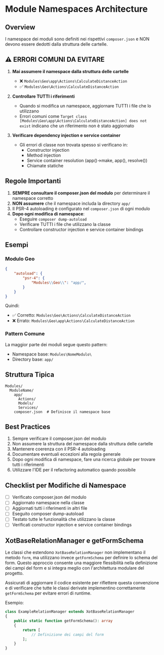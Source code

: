 # Module Namespaces Architecture

## Overview
I namespace dei moduli sono definiti nei rispettivi `composer.json` e NON devono essere dedotti dalla struttura delle cartelle.

## ⚠️ ERRORI COMUNI DA EVITARE
1. **Mai assumere il namespace dalla struttura delle cartelle**
   - ❌ `Modules\Geo\app\Actions\CalculateDistanceAction`
   - ✅ `Modules\Geo\Actions\CalculateDistanceAction`

2. **Controllare TUTTI i riferimenti**
   - Quando si modifica un namespace, aggiornare TUTTI i file che lo utilizzano
   - Errori comuni come `Target class [Modules\Geo\app\Actions\CalculateDistanceAction] does not exist` indicano che un riferimento non è stato aggiornato

3. **Verificare dependency injection e service container**
   - Gli errori di classe non trovata spesso si verificano in:
     - Constructor injection
     - Method injection
     - Service container resolution (app()->make, app(), resolve())
     - Chiamate statiche

## Regole Importanti
1. **SEMPRE consultare il composer.json del modulo** per determinare il namespace corretto
2. **NON assumere** che il namespace includa la directory `app/`
3. Il PSR-4 autoloading è configurato nel `composer.json` di ogni modulo
4. **Dopo ogni modifica di namespace**:
   - Eseguire `composer dump-autoload`
   - Verificare TUTTI i file che utilizzano la classe
   - Controllare constructor injection e service container bindings

## Esempi

### Modulo Geo
```json
{
    "autoload": {
        "psr-4": {
            "Modules\\Geo\\": "app/",
        }
    }
}
```
Quindi:
- ✅ Corretto: `Modules\Geo\Actions\CalculateDistanceAction`
- ❌ Errato: `Modules\Geo\app\Actions\CalculateDistanceAction`

### Pattern Comune
La maggior parte dei moduli segue questo pattern:
- Namespace base: `Modules\NomeModulo\`
- Directory base: `app/`

## Struttura Tipica
```
Modules/
  ModuleName/
    app/
      Actions/
      Models/
      Services/
    composer.json  # Definisce il namespace base
```

## Best Practices
1. Sempre verificare il composer.json del modulo
2. Non assumere la struttura del namespace dalla struttura delle cartelle
3. Mantenere coerenza con il PSR-4 autoloading
4. Documentare eventuali eccezioni alla regola generale
5. Dopo ogni modifica di namespace, fare una ricerca globale per trovare tutti i riferimenti
6. Utilizzare l'IDE per il refactoring automatico quando possibile

## Checklist per Modifiche di Namespace
- [ ] Verificato composer.json del modulo
- [ ] Aggiornato namespace nella classe
- [ ] Aggiornati tutti i riferimenti in altri file
- [ ] Eseguito composer dump-autoload
- [ ] Testato tutte le funzionalità che utilizzano la classe
- [ ] Verificati constructor injection e service container bindings

## XotBaseRelationManager e getFormSchema

Le classi che estendono `XotBaseRelationManager` non implementano il metodo `form`, ma utilizzano invece `getFormSchema` per definire lo schema del form. Questo approccio consente una maggiore flessibilità nella definizione dei campi del form e si integra meglio con l'architettura modulare del progetto.

Assicurati di aggiornare il codice esistente per riflettere questa convenzione e di verificare che tutte le classi derivate implementino correttamente `getFormSchema` per evitare errori di runtime.

Esempio:

```php
class ExampleRelationManager extends XotBaseRelationManager
{
    public static function getFormSchema(): array
    {
        return [
            // Definizione dei campi del form
        ];
    }
}
```
